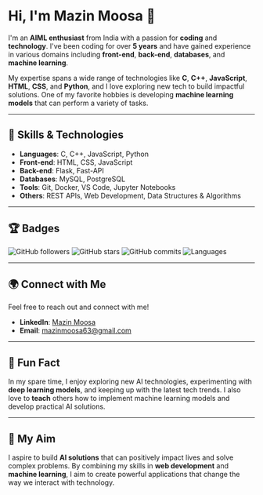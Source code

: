 # Hi, I'm Mazin Moosa 👋

I'm an **AIML enthusiast** from India with a passion for **coding** and **technology**. I've been coding for over **5 years** and have gained experience in various domains including **front-end**, **back-end**, **databases**, and **machine learning**.

My expertise spans a wide range of technologies like **C**, **C++**, **JavaScript**, **HTML**, **CSS**, and **Python**, and I love exploring new tech to build impactful solutions. One of my favorite hobbies is developing **machine learning models** that can perform a variety of tasks.

---

## 🚀 Skills & Technologies

- **Languages**: C, C++, JavaScript, Python
- **Front-end**: HTML, CSS, JavaScript
- **Back-end**: Flask, Fast-API
- **Databases**: MySQL, PostgreSQL
- **Tools**: Git, Docker, VS Code, Jupyter Notebooks
- **Others**: REST APIs, Web Development, Data Structures & Algorithms

---

## 🏆 Badges

![GitHub followers](https://img.shields.io/github/followers/mazinmoosa?style=social)
![GitHub stars](https://img.shields.io/github/stars/mazinmoosa?style=social)
![GitHub commits](https://img.shields.io/github/commit-activity/m/mazinmoosa?style=plastic)
![Languages](https://img.shields.io/github/languages/top/mazinmoosa?style=plastic)

---

## 🌍 Connect with Me

Feel free to reach out and connect with me!

- **LinkedIn**: [Mazin Moosa](https://www.linkedin.com/in/mazinmoosa)
- **Email**: mazinmoosa63@gmail.com

---

## 🎯 Fun Fact

In my spare time, I enjoy exploring new AI technologies, experimenting with **deep learning models**, and keeping up with the latest tech trends. I also love to **teach** others how to implement machine learning models and develop practical AI solutions.

---

## 🧠 My Aim

I aspire to build **AI solutions** that can positively impact lives and solve complex problems. By combining my skills in **web development** and **machine learning**, I aim to create powerful applications that change the way we interact with technology.



<!--
**mason-san/mason-san** is a ✨ _special_ ✨ repository because its `README.md` (this file) appears on your GitHub profile.

Here are some ideas to get you started:

- 🔭 I’m currently working on ...
- 🌱 I’m currently learning ...
- 👯 I’m looking to collaborate on ...
- 🤔 I’m looking for help with ...
- 💬 Ask me about ...
- 📫 How to reach me: ...
- 😄 Pronouns: ...
- ⚡ Fun fact: ...
-->

